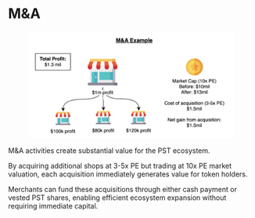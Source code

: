 # M\&A

<figure><img src="../.gitbook/assets/image (1).png" alt="" width="563"><figcaption></figcaption></figure>

M\&A activities create substantial value for the PST ecosystem.&#x20;

By acquiring additional shops at 3-5x PE but trading at 10x PE market valuation, each acquisition immediately generates value for token holders.&#x20;

Merchants can fund these acquisitions through either cash payment or vested PST shares, enabling efficient ecosystem expansion without requiring immediate capital.
